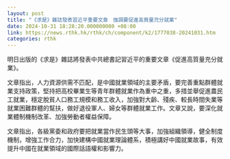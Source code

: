 ```yaml
---
layout: post
title: "《求是》雜誌發表習近平重要文章　強調要促進高質量充分就業"
date: 2024-10-31 18:28:20.000000000 +08:00
link: https://news.rthk.hk/rthk/ch/component/k2/1777038-20241031.htm
categories: rthk
---
```


明日出版的《求是》雜誌將發表中共總書記習近平的重要文章《促進高質量充分就業》。

文章指出，人力資源供需不匹配，是中國就業領域的主要矛盾，要完善重點群體就業支持政策，堅持把高校畢業生等青年群體就業作為重中之重，多措並舉促進農民工就業，穩定脫貧人口務工規模和務工收入，加強對大齡、殘疾、較長時間失業等就業困難群體的幫扶，做好退役軍人、婦女等群體就業工作。文章又說，要深化就業體制機制改革、加強勞動者權益保障。

文章指出，各級黨委和政府要把就業當作民生頭等大事，加強組織領導，健全制度機制，增強工作合力，加快建構中國就業理論體系，積極講好中國就業故事，有效提升中國在就業領域的國際話語權和影響力。
